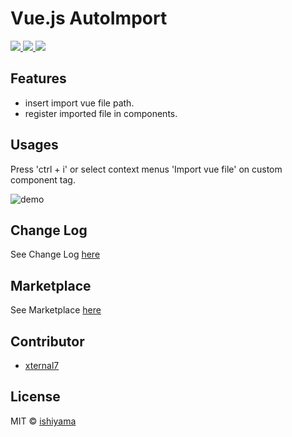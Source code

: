 # Vue.js AutoImport

<p>
  <a href="https://marketplace.visualstudio.com/items?itemName=ishiyama.vue-autoimport">
    <img src="https://vsmarketplacebadge.apphb.com/version-short/ishiyama.vue-autoimport.svg?style=flat-square">
  </a>
  <a href="https://marketplace.visualstudio.com/items?itemName=ishiyama.vue-autoimport">
    <img src="https://vsmarketplacebadge.apphb.com/installs-short/ishiyama.vue-autoimport.svg?style=flat-square">
  </a>
  <a href="https://marketplace.visualstudio.com/items?itemName=ishiyama.vue-autoimport">
    <img src="https://vsmarketplacebadge.apphb.com/rating-short/ishiyama.vue-autoimport.svg?style=flat-square">
  </a>
</p>

## Features

- insert import vue file path.
- register imported file in components.

## Usages

Press 'ctrl + i' or select context menus 'Import vue file' on custom component tag.

![demo](https://raw.githubusercontent.com/wiki/ishiyama0530/VueJsAutoImport/gif/1.gif)

## Change Log

See Change Log [here](https://github.com/ishiyama0530/VueJsAutoImport/blob/master/CHANGELOG.md)

## Marketplace

See Marketplace [here](https://marketplace.visualstudio.com/items?itemName=ishiyama.vue-autoimport)

## Contributor

- [xternal7](https://github.com/xternal7)

## License

MIT © [ishiyama](https://github.com/ishiyama0530)
